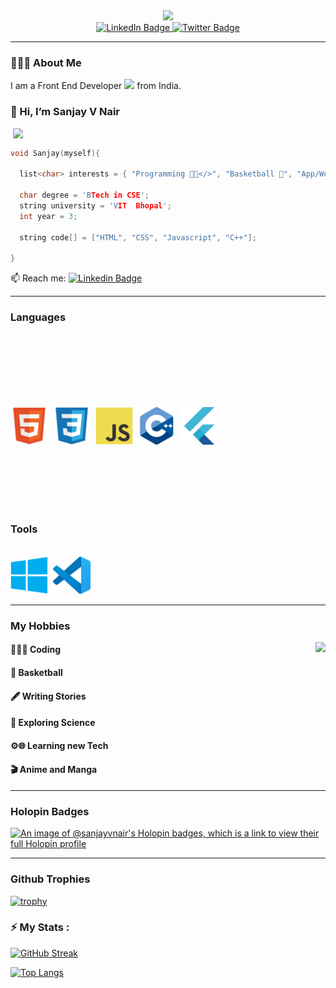 <div id="header" align="center">
  <img src="https://media.giphy.com/media/M9gbBd9nbDrOTu1Mqx/giphy.gif" width="140">
  <div id="badges">
    <a href="https://www.linkedin.com/in/sanjay-v-nair/">
      <img src="https://img.shields.io/badge/LinkedIn-blue?style=for-the-badge&logo=linkedin&logoColor=white" alt="LinkedIn Badge"/>
    </a>
    <a href="https://twitter.com/SanjayVNair06">
      <img src="https://img.shields.io/badge/Twitter-black?style=for-the-badge&logo=twitter&logoColor=white" alt="Twitter Badge"/>
    </a>

    
    
  </div>
  
  
</div>

---

### 👨🏼‍💻 About Me

  I am a Front End Developer <img src="https://media.giphy.com/media/WUlplcMpOCEmTGBtBW/giphy.gif" width="30"> from India.
  <h3>👋 Hi, I’m Sanjay V Nair</h3>&nbsp <img src="https://media.giphy.com/media/YRMb6dd7zprS00JdGZ/giphy.gif" style="height:60px;position:fixed">

```cpp
void Sanjay(myself){

  list<char> interests = { "Programming 👨‍💻</>", "Basketball 🏀", "App/Web Debelopment 📱🌐", "AR & VR Development 🕶️", "Game development 🎮", "Cyber security 🕵🏼🛡️"}

  char degree = 'BTech in CSE';
  string university = 'VIT  Bhopal';
  int year = 3;

  string code[] = ["HTML", "CSS", "Javascript", "C++"];
  
}


```

📫 Reach me: [![Linkedin Badge](https://img.shields.io/badge/-Sanjay-blue?style=flat&logo=Linkedin&logoColor=white)](https://www.linkedin.com/in/sanjay-v-nair/)

---


<div>
  <h3>Languages</h3>
</div>

<div>
<br>
  <img src="https://github.com/devicons/devicon/blob/master/icons/html5/html5-original.svg" style="height:60px;margin:100px 0 100px 0;">&nbsp
  <img src="https://github.com/devicons/devicon/blob/master/icons/css3/css3-original.svg" style="height:60px;margin:100px 0 100px 0;">&nbsp
  <img src="https://github.com/devicons/devicon/blob/master/icons/javascript/javascript-original.svg" style="height:60px;margin:100px 0 100px 0;">&nbsp
  <img src="https://github.com/devicons/devicon/blob/master/icons/cplusplus/cplusplus-original.svg" style="height:60px;margin:100px 0 100px 0;">&nbsp
  <img src="https://github.com/devicons/devicon/blob/master/icons/flutter/flutter-original.svg" style="height:60px;margin:100px 0 100px 0;">&nbsp
</div>

<h3>Tools</h3>
<br>
<div>
  <img src="https://github.com/devicons/devicon/blob/master/icons/windows8/windows8-original.svg" style="height:60px">&nbsp
  <img src="https://github.com/devicons/devicon/blob/master/icons/vscode/vscode-original.svg" style="height:60px">&nbsp
</div>

-------
<h3>My Hobbies</h3>
<img align="right" height="200" src="https://miro.medium.com/v2/resize:fit:1400/format:webp/1*oe4mnvVeRG3yeQWMRVC9DQ.gif" >
<h4>👨🏼‍💻 Coding</h4>
<h4>🏀 Basketball</h4>
<h4>🖋️ Writing Stories</h4>
<h4>🔭 Exploring Science</h4>
<h4>⚙️🌐 Learning new Tech</h4>
<h4>🎬 Anime and Manga</h4>

-----

<h3>Holopin Badges</h3>

[![An image of @sanjayvnair's Holopin badges, which is a link to view their full Holopin profile](https://holopin.me/sanjayvnair)](https://holopin.io/@sanjayvnair)

<!---
Sanjay-V-Nair/Sanjay-V-Nair is a ✨ special ✨ repository because its `README.md` (this file) appears on your GitHub profile.
You can click the Preview link to take a look at your changes.
--->
---

<h3>Github Trophies</h3>
  
[![trophy](https://github-profile-trophy.vercel.app/?username=Sanjay-V-Nair&theme=onedark)](https://github.com/ryo-ma/github-profile-trophy)

<div style="width:100%;">

### ⚡ My Stats :
  
[![GitHub Streak](https://streak-stats.demolab.com?user=Sanjay-V-Nair&theme=tokyonight-duo&card_width=460)](https://git.io/streak-stats)

  [![Top Langs](https://github-readme-stats.vercel.app/api/top-langs/?username=Sanjay-V-Nair&layout=compact&theme=vision-friendly-dark)](https://github.com/anuraghazra/github-readme-stats)

</div>

